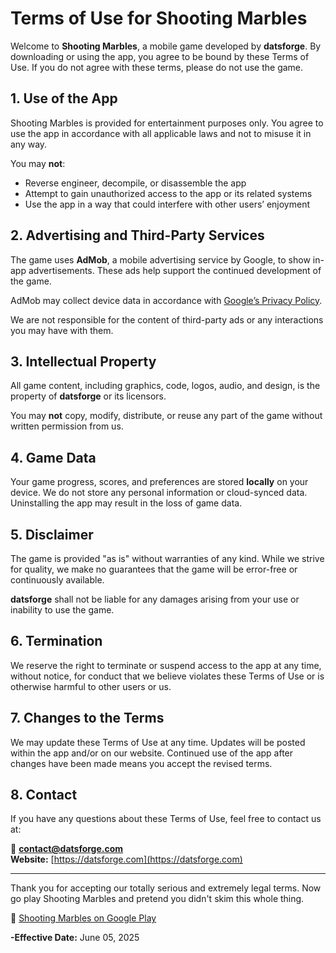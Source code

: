 # Terms of Use for Shooting Marbles

Welcome to **Shooting Marbles**, a mobile game developed by **datsforge**. By downloading or using the app, you agree to be bound by these Terms of Use. If you do not agree with these terms, please do not use the game.

## 1. Use of the App

Shooting Marbles is provided for entertainment purposes only. You agree to use the app in accordance with all applicable laws and not to misuse it in any way.

You may **not**:
- Reverse engineer, decompile, or disassemble the app
- Attempt to gain unauthorized access to the app or its related systems
- Use the app in a way that could interfere with other users’ enjoyment

## 2. Advertising and Third-Party Services

The game uses **AdMob**, a mobile advertising service by Google, to show in-app advertisements. These ads help support the continued development of the game.

AdMob may collect device data in accordance with [Google’s Privacy Policy](https://policies.google.com/privacy).

We are not responsible for the content of third-party ads or any interactions you may have with them.

## 3. Intellectual Property

All game content, including graphics, code, logos, audio, and design, is the property of **datsforge** or its licensors.

You may **not** copy, modify, distribute, or reuse any part of the game without written permission from us.

## 4. Game Data

Your game progress, scores, and preferences are stored **locally** on your device. We do not store any personal information or cloud-synced data. Uninstalling the app may result in the loss of game data.

## 5. Disclaimer

The game is provided "as is" without warranties of any kind. While we strive for quality, we make no guarantees that the game will be error-free or continuously available.

**datsforge** shall not be liable for any damages arising from your use or inability to use the game.

## 6. Termination

We reserve the right to terminate or suspend access to the app at any time, without notice, for conduct that we believe violates these Terms of Use or is otherwise harmful to other users or us.

## 7. Changes to the Terms

We may update these Terms of Use at any time. Updates will be posted within the app and/or on our website. Continued use of the app after changes have been made means you accept the revised terms.

## 8. Contact

If you have any questions about these Terms of Use, feel free to contact us at:

📧 **contact@datsforge.com**    
**Website:**  [https://datsforge.com](https://datsforge.com)  

---

Thank you for accepting our totally serious and extremely legal terms. Now go play Shooting Marbles and pretend you didn't skim this whole thing.
 
🔗 [Shooting Marbles on Google Play](https://play.google.com/store/apps/details?id=com.datsgud.shootingMarbles)  

**-Effective Date:** June 05, 2025
